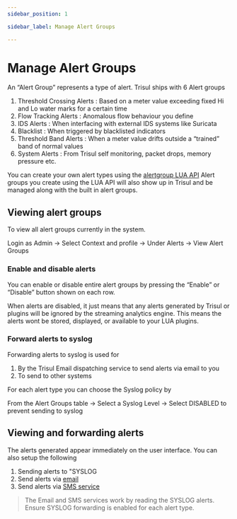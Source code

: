 ```yaml
---
sidebar_position: 1

sidebar_label: Manage Alert Groups

---
```


# Manage Alert Groups

An “Alert Group” represents a type of alert. Trisul ships with 6 Alert groups

1. Threshold Crossing Alerts : Based on a meter value exceeding fixed Hi and Lo water marks for a certain time
2. Flow Tracking Alerts : Anomalous flow behaviour you define
3. IDS Alerts : When interfacing with external IDS systems like Suricata
4. Blacklist : When triggered by blacklisted indicators
5. Threshold Band Alerts : When a meter value drifts outside a “trained” band of normal values
6. System Alerts : From Trisul self monitoring, packet drops, memory pressure etc.

You can create your own alert types using the [alertgroup LUA API](/docs/lua/FRONT-END-SCRIPTS/alert_group) Alert groups you create using the LUA API will also show up in Trisul and be managed along with the built in alert groups.

## Viewing alert groups

To view all alert groups currently in the system.

Login as Admin → Select Context and profile → Under Alerts → View Alert Groups

### Enable and disable alerts

You can enable or disable entire alert groups by pressing the “Enable” or “Disable” button shown on each row.

When alerts are disabled, it just means that any alerts generated by 
Trisul or plugins will be ignored by the streaming analytics engine. 
This means the alerts wont be stored, displayed, or available to your LUA plugins.

### Forward alerts to syslog

Forwarding alerts to syslog is used for

1. By the Trisul Email dispatching service to send alerts via email to you
2. To send to other systems

For each alert type you can choose the Syslog policy by

From the Alert Groups table → Select a Syslog Level → Select DISABLED to prevent sending to syslog

## Viewing and forwarding alerts

The alerts generated appear immediately on the user interface. You can also setup the following

1. Sending alerts to "SYSLOG
2. Send alerts via [email](/docs/ug/alerts/email_settings)
3. Send alerts via [SMS service](/docs/ug/alerts/sms_settings)

> The Email and SMS services work by reading the SYSLOG alerts. Ensure SYSLOG forwarding is enabled for each alert type.
